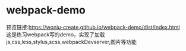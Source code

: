 # webpack-demo
预览链接:https://woniu-create.github.io/webpack-demo/dist/index.html  
这是练习webpack写的demo，实现了加载js,css,less,stylus,scss,webpackDevserver,图片等功能
